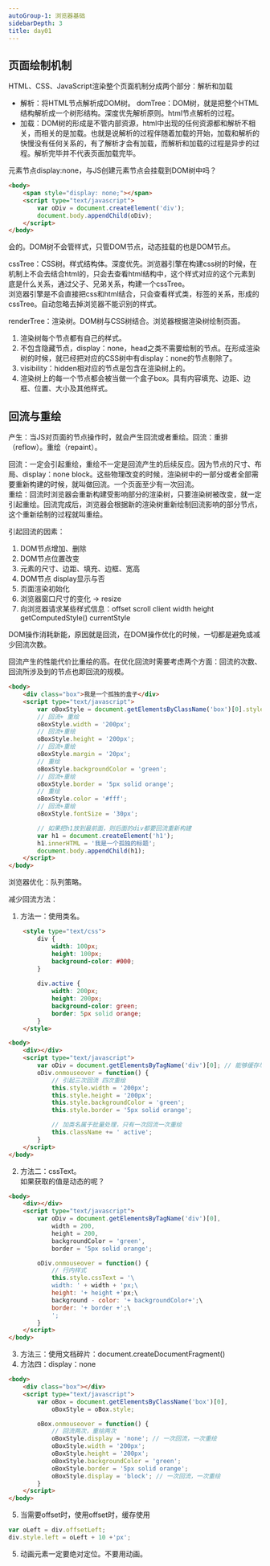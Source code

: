 ```yaml
---
autoGroup-1: 浏览器基础
sidebarDepth: 3
title: day01 
---
```



## 页面绘制机制
HTML、CSS、JavaScript渲染整个页面机制分成两个部分：解析和加载
- 解析：将HTML节点解析成DOM树。
domTree：DOM树，就是把整个HTML结构解析成一个树形结构。深度优先解析原则。html节点解析的过程。
- 加载：DOM树的形成是不管内部资源，html中出现的任何资源都和解析不相关，而相关的是加载。也就是说解析的过程伴随着加载的开始，加载和解析的快慢没有任何关系的，有了解析才会有加载，而解析和加载的过程是异步的过程。解析完毕并不代表页面加载完毕。

元素节点display:none，与JS创建元素节点会挂载到DOM树中吗？  
```html
<body>
    <span style="display: none;"></span>
    <script type="text/javascript">
        var oDiv = document.createElement('div');
        document.body.appendChild(oDiv);
    </script>
</body>
```
会的。DOM树不会管样式，只管DOM节点，动态挂载的也是DOM节点。  

cssTree：CSS树。样式结构体。深度优先。浏览器引擎在构建css树的时候，在机制上不会去结合html的，只会去查看html结构中，这个样式对应的这个元素到底是什么关系，通过父子、兄弟关系，构建一个cssTree。   
浏览器引擎是不会直接把css和html结合，只会查看样式类，标签的关系，形成的cssTree。自动忽略去掉浏览器不能识别的样式。

renderTree：渲染树。DOM树与CSS树结合。浏览器根据渲染树绘制页面。
1. 渲染树每个节点都有自己的样式。
2. 不包含隐藏节点，display：none，head之类不需要绘制的节点。在形成渲染树的时候，就已经把对应的CSS树中有display：none的节点剔除了。
3. visibility：hidden相对应的节点是包含在渲染树上的。
4. 渲染树上的每一个节点都会被当做一个盒子box。具有内容填充、边距、边框、位置、大小及其他样式。

## 回流与重绘
产生：当JS对页面的节点操作时，就会产生回流或者重绘。回流：重排（reflow）。重绘（repaint）。

回流：一定会引起重绘，重绘不一定是回流产生的后续反应。因为节点的尺寸、布局、display：none block。这些物理改变的时候，渲染树中的一部分或者全部需要重新构建的时候，就叫做回流。一个页面至少有一次回流。   
重绘：回流时浏览器会重新构建受影响部分的渲染树，只要渲染树被改变，就一定引起重绘。回流完成后，浏览器会根据新的渲染树重新绘制回流影响的部分节点，这个重新绘制的过程就叫重绘。   


引起回流的因素：
1. DOM节点增加、删除
2. DOM节点位置改变
3. 元素的尺寸、边距、填充、边框、宽高
4. DOM节点 display显示与否
5. 页面渲染初始化
6. 浏览器窗口尺寸的变化 -> resize
7. 向浏览器请求某些样式信息：offset scroll client width height getComputedStyle() currentStyle

DOM操作消耗新能，原因就是回流，在DOM操作优化的时候，一切都是避免或减少回流次数。

回流产生的性能代价比重绘的高。在优化回流时需要考虑两个方面：回流的次数、回流所涉及到的节点也即回流的规模。
```html
<body>
    <div class="box">我是一个孤独的盒子</div>
    <script type="text/javascript">
        var oBoxStyle = document.getElementsByClassName('box')[0].style; // 能够缓存尽量缓存
        // 回流+ 重绘
        oBoxStyle.width = '200px';
        // 回流+重绘
        oBoxStyle.height = '200px';
        // 回流+重绘
        oBoxStyle.margin = '20px';
        // 重绘
        oBoxStyle.backgroundColor = 'green';
        // 回流+重绘
        oBoxStyle.border = '5px solid orange';
        // 重绘
        oBoxStyle.color = '#fff';
        // 回流+重绘
        oBoxStyle.fontSize = '30px';

        // 如果把h1放到最前面，则后面的div都要回流重新构建
        var h1 = document.createElement('h1');
        h1.innerHTML = '我是一个孤独的标题';
        document.body.appendChild(h1);
    </script>
</body>
```

浏览器优化：队列策略。  

减少回流方法：

1. 方法一：使用类名。
```html
    <style type="text/css">
        div {
            width: 100px;
            height: 100px;
            background-color: #000;
        }
        
        div.active {
            width: 200px;
            height: 200px;
            background-color: green;
            border: 5px solid orange;
        }
    </style>

<body>
    <div></div>
    <script type="text/javascript">
        var oDiv = document.getElementsByTagName('div')[0]; // 能够缓存尽量缓存
        oDiv.onmouseover = function() {
            // 引起三次回流 四次重绘
            this.style.width = '200px';
            this.style.height = '200px';
            this.style.backgroundColor = 'green';
            this.style.border = '5px solid orange';

            // 加类名属于批量处理，只有一次回流一次重绘
            this.className += ' active';
        }
    </script>
</body>
```
2. 方法二：cssText。   
如果获取的值是动态的呢？
```html
<body>
    <div></div>
    <script type="text/javascript">
        var oDiv = document.getElementsByTagName('div')[0],
            width = 200,
            height = 200,
            backgroundColor = 'green',
            border = '5px solid orange';

        oDiv.onmouseover = function() {
            // 行内样式
            this.style.cssText = '\
            width: ' + width + 'px;\ 
            height: '+ height +'px;\
            background - color: '+ backgroundColor+';\
            border: '+ border +';\
            ';
        }
    </script>
</body>
```
3. 方法三：使用文档碎片：document.createDocumentFragment()
4. 方法四：display：none
```html
<body>
    <div class="box"></div>
    <script type="text/javascript">
        var oBox = document.getElementsByClassName('box')[0],
            oBoxStyle = oBox.style;

        oBox.onmouseover = function() {
            // 回流两次，重绘两次
            oBoxStyle.display = 'none'; // 一次回流，一次重绘
            oBoxStyle.width = '200px';
            oBoxStyle.height = '200px';
            oBoxStyle.backgroundColor = 'green';
            oBoxStyle.border = '5px solid orange';
            oBoxStyle.display = 'block'; // 一次回流，一次重绘
        }
    </script>
</body>
```

5. 当需要offset时，使用offset时，缓存使用
```js
var oLeft = div.offsetLeft;
div.style.left = oLeft + 10 +'px';
```

5. 动画元素一定要绝对定位。不要用动画。